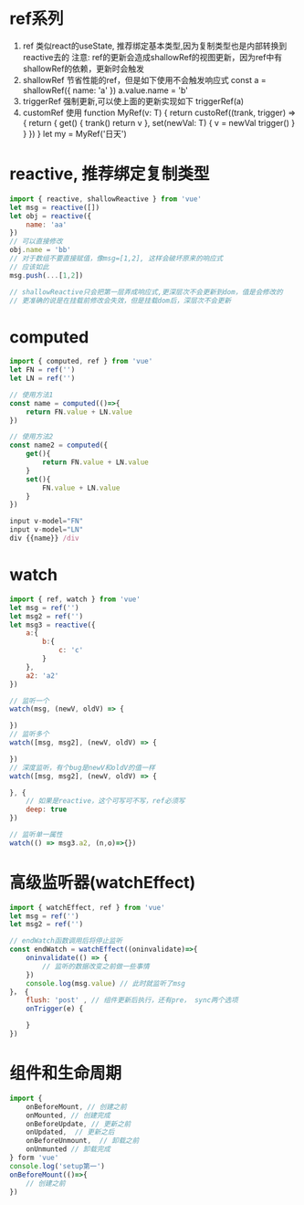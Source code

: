 # ref系列
1. ref
类似react的useState, 推荐绑定基本类型,因为复制类型也是内部转换到reactive去的
注意: ref的更新会造成shallowRef的视图更新，因为ref中有shallowRef的依赖，更新时会触发
2. shallowRef
节省性能的ref，但是如下使用不会触发响应式
const a = shallowRef({
    name: 'a'
})
a.value.name = 'b'
3. triggerRef
强制更新,可以使上面的更新实现如下
triggerRef(a)
4. customRef
使用
function MyRef<T>(v: T) {
    return custoRef((trank, trigger) => {
        return {
            get() {
                trank()
                return v
            },
            set(newVal: T) {
                v = newVal
                trigger()
            }
        }
    })
}
let my = MyRef<string>('日天')


# reactive, 推荐绑定复制类型
```javascript
import { reactive, shallowReactive } from 'vue'
let msg = reactive([])
let obj = reactive({
    name: 'aa'
})
// 可以直接修改
obj.name = 'bb'
// 对于数组不要直接赋值，像msg=[1,2], 这样会破坏原来的响应式
// 应该如此
msg.push(...[1,2])

// shallowReactive只会把第一层弄成响应式,更深层次不会更新到dom，值是会修改的
// 更准确的说是在挂载前修改会失效，但是挂载dom后，深层次不会更新
```


# computed
```javascript
import { computed, ref } from 'vue'
let FN = ref('')
let LN = ref('')

// 使用方法1
const name = computed(()=>{
    return FN.value + LN.value
})

// 使用方法2
const name2 = computed({
    get(){
        return FN.value + LN.value
    }
    set(){
        FN.value + LN.value
    }
})

input v-model="FN"
input v-model="LN"
div {{name}} /div

```

# watch
```javascript
import { ref, watch } from 'vue'
let msg = ref('')
let msg2 = ref('')
let msg3 = reactive({
    a:{
        b:{
            c: 'c'
        }
    },
    a2: 'a2'
})

// 监听一个
watch(msg, (newV, oldV) => {

})
// 监听多个
watch([msg, msg2], (newV, oldV) => {

})
// 深度监听，有个bug是newV和oldV的值一样
watch([msg, msg2], (newV, oldV) => {

}, {
    // 如果是reactive，这个可写可不写，ref必须写
    deep: true
})

// 监听单一属性
watch(() => msg3.a2, (n,o)=>{})
```


# 高级监听器(watchEffect)
```javascript
import { watchEffect, ref } from 'vue'
let msg = ref('')
let msg2 = ref('')

// endWatch函数调用后将停止监听
const endWatch = watchEffect((oninvalidate)=>{
    oninvalidate(() => {
        // 监听的数据改变之前做一些事情
    })
    console.log(msg.value) // 此时就监听了msg
}， {
    flush: 'post' , // 组件更新后执行，还有pre， sync两个选项
    onTrigger(e) {

    }
})

```

# 组件和生命周期
```javascript
import {
    onBeforeMount, // 创建之前
    onMounted, // 创建完成
    onBeforeUpdate, // 更新之前
    onUpdated,  // 更新之后
    onBeforeUnmount,  // 卸载之前
    onUnmunted // 卸载完成
} form 'vue'
console.log('setup第一')
onBeforeMount(()=>{
    // 创建之前
})
```